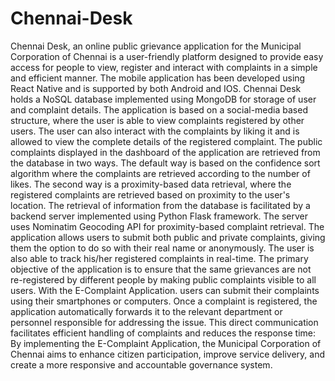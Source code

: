 # Chennai-Desk
  Chennai Desk, an online public grievance application for the Municipal Corporation of Chennai is a user-friendly platform designed to provide easy access for people to view, register and interact with complaints in a simple and efficient manner. 
The mobile application has been developed using React Native and is supported by both Android and IOS. Chennai Desk holds a NoSQL database implemented using MongoDB for storage of user and complaint details. The application is based on a social-media based structure, where the user is able to view complaints registered by other users. The user can also interact with the complaints by liking it and is allowed to view the complete details of the registered complaint. The public complaints displayed in the dashboard of the application are retrieved from the database in two ways. The default way is based on the confidence sort algorithm where the complaints are retrieved according to the number of likes. The second way is a proximity-based data retrieval, where the registered complaints are retrieved based on proximity to the user's location. The retrieval of information from the database is facilitated by a backend server implemented using Python Flask framework. The server uses Nominatim Geocoding API for proximity-based complaint retrieval. 
The application allows users to submit both public and private complaints, giving them the option to do so with their real name or anonymously. The user is also able to track his/her registered complaints in real-time. The primary objective of the application is to ensure that the same grievances are not re-registered by different people by making public complaints visible to all users. With the E-Complaint Application. users can submit their complaints using their smartphones or computers. Once a complaint is registered, the application automatically forwards it to the relevant department or personnel responsible for addressing the issue. This direct communication facilitates efficient handling of complaints and reduces the response time: By implementing the E-Complaint Application, the Municipal Corporation of Chennai aims to enhance citizen participation, improve service delivery, and create a more responsive and accountable governance system.
